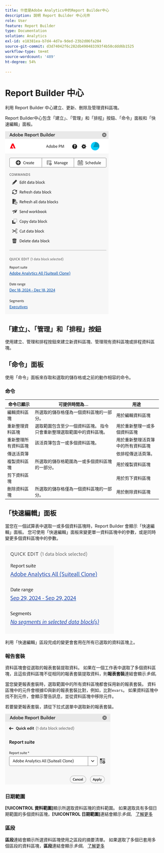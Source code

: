 ```yaml
---
title: 什麼是Adobe Analytics中的Report Builder中心
description: 說明 Report Builder 中心元件
role: User
feature: Report Builder
type: Documentation
solution: Analytics
exl-id: e18381ea-b7d4-4d7a-9ded-23b2d06fa204
source-git-commit: d3d74042f6c282db490483393f4b58cddd6b1525
workflow-type: tm+mt
source-wordcount: '489'
ht-degree: 54%

---
```


# Report Builder 中心

利用 Report Builder 中心建立、更新、刪除及管理資料區塊。

Report Builder中心包含「建立」、「管理」和「排程」按鈕、「命令」面板和「快速編輯」面板。

<img src="./assets/hub51.png" alt="Report Builder 中心"/>


## 「建立」、「管理」和「排程」按鈕

使用建立、管理和排程按鈕來建立新資料區塊、管理現有資料區塊或排程資料區塊。

## 「命令」面板

使用「命令」面板來存取和選取的儲存格或之前的動作相容的命令。

### 命令

| 命令已顯示 | 可提供時間為… | 用途 |
|------|------------------|--------|
| 編輯資料區塊 | 所選取的儲存格僅為一個資料區塊的一部分。 | 用於編輯資料區塊 |
| 重新整理資料區塊 | 選取範圍包含至少一個資料區塊。 指令只會重新整理選取範圍中的資料區塊。 | 用於重新整理一或多個資料區塊 |
| 重新整理所有資料區塊 | 該活頁簿包含一或多個資料區塊。 | 用於重新整理活頁簿中的所有資料區塊 |
| 傳送活頁簿 |   | 依排程傳送活頁簿。 |
| 複製資料區塊 | 所選取的儲存格範圍為一或多個資料區塊的一部分。 | 用於複製資料區塊 |
| 剪下資料區塊 |   | 用於剪下資料區塊 |
| 刪除資料區塊 | 所選取的儲存格僅為一個資料區塊的一部分。 | 用於刪除資料區塊 |

## 「快速編輯」面板

當您在一個試算表中選取一或多個資料區塊時，Report Builder 會顯示「快速編輯」面板。 您可使用「快速編輯」面板來變更單一資料區塊中的參數，或是同時變更多個資料區塊中的參數。

![Report Builder中的「快速編輯」面板](./assets/hub2.png)

利用「快速編輯」區段完成的變更會套用在所有已選取的資料區塊上。

### 報告套裝

資料區塊會從選取的報表套裝提取資料。 如果在一個工作表中選取了多個資料區塊，且這些資料區塊不從相同的報表套裝提取資料，則&#x200B;**報表套裝**&#x200B;連結會顯示&#x200B;*多個*。

當您變更報表套裝時，選取範圍中的所有資料區塊都會採用新的報表套裝。 資料區塊中的元件會根據ID與新的報表套裝比對，例如，比對```evars```。 如果資料區塊中找不到元件，會顯示警告訊息，並從資料區塊中移除元件。

若要變更報表套裝，請從下拉式選單中選取新的報表套裝。

![顯示報表套裝下拉式功能表的Report Builder中心。](./assets/image16.png)

### 日期範圍

**[!UICONTROL 資料範圍]**&#x200B;顯示所選取資料區塊的資料範圍。 如果選取具有多個日期範圍的多個資料區塊，**[!UICONTROL 日期範圍]**&#x200B;連結會顯示&#x200B;*多個*。 [了解更多](/help/analyze/report-builder/select-date-range.md)

### 區段

**區段**&#x200B;連結會顯示所選資料區塊使用之區段的摘要清單。 如果選取了多個已套用多個區段的資料區塊，**區段**&#x200B;連結會顯示&#x200B;*多個*。 [了解更多](/help/analyze/report-builder/work-with-segments.md)
